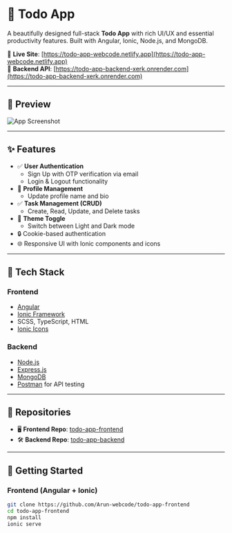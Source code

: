 # 📝 Todo App

A beautifully designed full-stack **Todo App** with rich UI/UX and essential productivity features. Built with Angular, Ionic, Node.js, and MongoDB.

🚀 **Live Site**: [https://todo-app-webcode.netlify.app](https://todo-app-webcode.netlify.app)  
🔗 **Backend API**: [https://todo-app-backend-xerk.onrender.com](https://todo-app-backend-xerk.onrender.com)

---

## 📸 Preview

![App Screenshot](https://user-images.githubusercontent.com/your-screenshot-url.jpg) <!-- Optional: Add a screenshot -->

---

## ✨ Features

- ✅ **User Authentication**
  - Sign Up with OTP verification via email
  - Login & Logout functionality
- 👤 **Profile Management**
  - Update profile name and bio
- ✅ **Task Management (CRUD)**
  - Create, Read, Update, and Delete tasks
- 🎨 **Theme Toggle**
  - Switch between Light and Dark mode
- 🔒 Cookie-based authentication
- 🌐 Responsive UI with Ionic components and icons

---

## 🔧 Tech Stack

### Frontend
- [Angular](https://angular.io/)
- [Ionic Framework](https://ionicframework.com/)
- SCSS, TypeScript, HTML
- [Ionic Icons](https://ionic.io/ionicons)

### Backend
- [Node.js](https://nodejs.org/)
- [Express.js](https://expressjs.com/)
- [MongoDB](https://www.mongodb.com/)
- [Postman](https://www.postman.com/) for API testing

---

## 📁 Repositories

- 🖥️ **Frontend Repo**: [todo-app-frontend](https://github.com/Arun-webcode/todo-app-frontend)
- 🛠️ **Backend Repo**: [todo-app-backend](https://github.com/Arun-webcode/todo-app-backend)

---

## 🚀 Getting Started

### Frontend (Angular + Ionic)

```bash
git clone https://github.com/Arun-webcode/todo-app-frontend
cd todo-app-frontend
npm install
ionic serve
